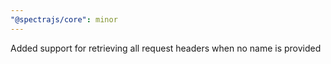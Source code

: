 ```yaml
---
"@spectrajs/core": minor
---
```


Added support for retrieving all request headers when no name is provided
